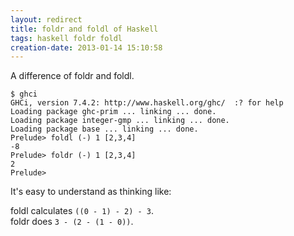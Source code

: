 ```yaml
---
layout: redirect
title: foldr and foldl of Haskell
tags: haskell foldr foldl
creation-date: 2013-01-14 15:10:58
---
```

A difference of foldr and foldl.

```
$ ghci
GHCi, version 7.4.2: http://www.haskell.org/ghc/  :? for help
Loading package ghc-prim ... linking ... done.
Loading package integer-gmp ... linking ... done.
Loading package base ... linking ... done.
Prelude> foldl (-) 1 [2,3,4]
-8
Prelude> foldr (-) 1 [2,3,4]
2
Prelude> 
```

It's easy to understand as thinking like:

foldl calculates `((0 - 1) - 2) - 3`.  
foldr does `3 - (2 - (1 - 0))`.
